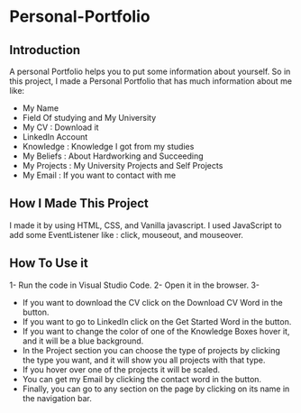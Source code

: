 # Personal-Portfolio
## Introduction 
A personal Portfolio helps you to put some information about yourself. So in this project, I made a Personal Portfolio that has much information about me like:
* My Name
* Field Of studying and My University
* My CV       : Download it
* LinkedIn Account
* Knowledge   : Knowledge I got from my studies 
* My Beliefs  : About Hardworking and Succeeding
* My Projects : My University Projects and Self Projects
* My Email    : If you want to contact with me
  
## How I Made This Project 
 I made it by using HTML, CSS, and Vanilla javascript.
 I used JavaScript to add some EventListener like : click, mouseout, and mouseover.
 
 ## How To Use it
 1- Run the code in Visual Studio Code.
 2- Open it in the browser.
 3-
  * If you want to download the CV click on the Download CV Word in the button.
  * If you want to go to LinkedIn click on the Get Started Word in the button.
  * If you want to change the color of one of the Knowledge Boxes hover it, and it will be a blue background.
  * In the Project section you can choose the type of projects by clicking the type you want, and it will show you all projects with that type.
  * If you hover over one of the projects it will be scaled.
  * You can get my Email by clicking the contact word in the button.
  * Finally, you can go to any section on the page by clicking on its name in the navigation bar.
